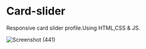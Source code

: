 # Card-slider
Responsive card slider profile.Using HTML,CSS &amp; JS.

![Screenshot (441)](https://github.com/mirkashi/Card-slider/assets/138784444/e7b67a92-5346-4c8c-9a63-bf024761e243)
